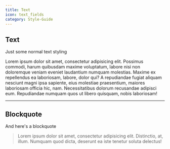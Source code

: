 ```yaml
---
title: Text
icon: text_fields
category: Style-Guide
---
```


## Text

Just some normal text styling

Lorem ipsum dolor sit amet, consectetur adipisicing elit. Possimus commodi, harum quibusdam maxime voluptatum, labore nisi non doloremque veniam eveniet laudantium numquam molestias. Maxime ex repellendus ea laboriosam, labore, dolor qui? A repudiandae fugiat aliquam nesciunt magni ipsa sapiente, eius molestiae praesentium, maiores laboriosam officia hic, nam. Necessitatibus dolorum recusandae adipisci eum. Repudiandae numquam quos ut libero quisquam, nobis laboriosam!

---

## Blockquote

And here's a blockquote

> Lorem ipsum dolor sit amet, consectetur adipisicing elit. Distinctio, at, illum. Numquam quod dicta, deserunt ea iste tenetur soluta delectus!
